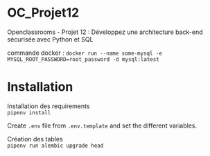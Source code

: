 # OC_Projet12
Openclassrooms - Projet 12 : Développez une architecture back-end sécurisée avec Python et SQL

commande docker : 
`docker run --name some-mysql -e MYSQL_ROOT_PASSWORD=root_password -d mysql:latest`

# Installation
Installation des requirements  
`pipenv install`
 
Create `.env` file from `.env.template` and set the different variables.  

Création des tables  
`pipenv run alembic upgrade head`